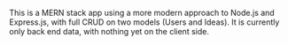 This is a MERN stack app using a more modern approach to Node.js and Express.js, with full CRUD on two models (Users and Ideas). It is currently only back end data, with nothing yet on the client side.
